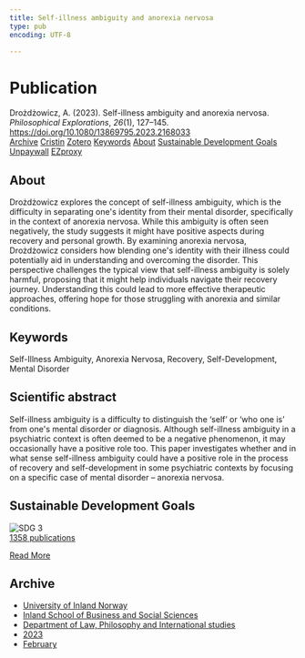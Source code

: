 ```yaml
---
title: Self-illness ambiguity and anorexia nervosa
type: pub
encoding: UTF-8

---
```

<h1>Publication</h1>
<article id="csl-bib-container-763MYTQM" class="csl-bib-container">
  <div class="csl-bib-body"> <div class="csl-entry">Drożdżowicz, A. (2023). Self-illness ambiguity and anorexia nervosa. <i>Philosophical Explorations</i>, <i>26</i>(1), 127–145. <a href="https://doi.org/10.1080/13869795.2023.2168033">https://doi.org/10.1080/13869795.2023.2168033</a></div> </div>
  <div class="csl-bib-buttons">
    <a href="#taxonomy-article-763MYTQM" alt="archive" class="csl-bib-button">Archive</a>
    <a href="https://app.cristin.no/results/show.jsf?id=2129256" alt="Cristin" class="csl-bib-button">Cristin</a>
    <a href="http://zotero.org/groups/5881554/items/763MYTQM" alt="Zotero" class="csl-bib-button">Zotero</a>
    <a href="#keywords-article-763MYTQM" alt="keywords" class="csl-bib-button">Keywords</a>
    <a href="#about-article-763MYTQM" alt="about_pub" class="csl-bib-button">About</a>
    <a href="#sdg-article-763MYTQM" alt="sdg" class="csl-bib-button">Sustainable Development Goals</a>
    <a href="https://doi.org/10.1080/13869795.2023.2168033" alt="Unpaywall" class="csl-bib-button">Unpaywall</a>
    <a href="https://doi.org/10.1080/13869795.2023.2168033" alt="EZproxy" class="csl-bib-button">EZproxy</a>
  </div>
  <div id="csl-bib-meta-container-763MYTQM"></div>
</article>
<div id="csl-bib-meta-763MYTQM" class="csl-bib-meta">
  <article id="about-article-763MYTQM" class="about_pub-article">
    <h1>About</h1>
    Drożdżowicz explores the concept of self-illness ambiguity, which is the difficulty in separating one's identity from their mental disorder, specifically in the context of anorexia nervosa. While this ambiguity is often seen negatively, the study suggests it might have positive aspects during recovery and personal growth. By examining anorexia nervosa, Drożdżowicz considers how blending one's identity with their illness could potentially aid in understanding and overcoming the disorder. This perspective challenges the typical view that self-illness ambiguity is solely harmful, proposing that it might help individuals navigate their recovery journey. Understanding this could lead to more effective therapeutic approaches, offering hope for those struggling with anorexia and similar conditions.
  </article>
  <article id="keywords-article-763MYTQM" class="keywords-article">
    <h1>Keywords</h1>
    Self-Illness Ambiguity, Anorexia Nervosa, Recovery, Self-Development, Mental Disorder
  </article>
  <article id="abstract-article-763MYTQM" class="abstract-article">
    <h1>Scientific abstract</h1>
    Self-illness ambiguity is a difficulty to distinguish the ‘self’ or ‘who one is’ from one's mental disorder or diagnosis. Although self-illness ambiguity in a psychiatric context is often deemed to be a negative phenomenon, it may occasionally have a positive role too. This paper investigates whether and in what sense self-illness ambiguity could have a positive role in the process of recovery and self-development in some psychiatric contexts by focusing on a specific case of mental disorder – anorexia nervosa.
  </article>
  <article id="sdg-article-763MYTQM" class="sdg-article">
    <h1>Sustainable Development Goals</h1>
    <div class="sdg-container"><div id="sdg3" class="sdg">
        <img src="{{< params subfolder >}}images/sdg/sdg03_en.png" class="image" alt="SDG 3">
        <div class="sdg-overlay">
          <a href="/en/archive/?key=?sdg=3#archive" class="sdg-publication-count"><span>1358</span> publications</a>
          <p><a href="https://sdgs.un.org/goals/goal3" class="sdg-read-more">Read More</a></p>
        </div>
      </div></div>
  </article>
  <article id="taxonomy-article-763MYTQM" class="taxonomy-article">
    <h1>Archive</h1>
    <ul>
      <li>
        <a href="/en/archive/?key=3DCRN523">University of Inland Norway</a>
      </li>
      <li>
        <a href="/en/archive/?key=DU8Q9LN9">Inland School of Business and Social Sciences</a>
      </li>
      <li>
        <a href="/en/archive/?key=ITYAG68H">Department of Law, Philosophy and International studies</a>
      </li>
      <li>
        <a href="/en/archive/?key=8Y35X54R">2023</a>
      </li>
      <li>
        <a href="/en/archive/?key=7ID9SM7U">February</a>
      </li>
    </ul>
  </article>
</div>
